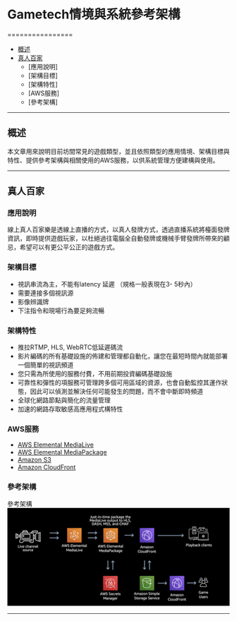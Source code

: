 # Gametech情境與系統參考架構
================

*   [概述](#overview)
*   [真人百家](#Game1)
    *   [應用說明]
    *   [架構目標]
    *   [架構特性]
    *   [AWS服務]
    *   [參考架構]


* * *

<h2 id="overview">概述</h2>
本文章用來說明目前坊間常見的遊戲類型，並且依照類型的應用情境、架構目標與特性、提供參考架構與相關使用的AWS服務，以供系統管理方便建構與使用。



* * *

<h2 id="Game1">真人百家</h2>
<h3 id="Game1">應用說明</h3>

線上真人百家樂是透線上直播的方式，以真人發牌方式，透過直播系統將檯面發牌資訊，即時提供遊戲玩家，以杜絕過往電腦全自動發牌或機械手臂發牌所帶來的顧忌，希望可以有更公平公正的遊戲方式。

<h3 id="Game1">架構目標</h3>

- 視訊串流為主，不能有latency 延遲
（規格一般表現在3- 5秒內）
-  需要連接多個視訊源
-   影像辨識牌
-  下注指令和現場行為要足夠流暢

<h3 id="Game1">架構特性</h3>

- 推拉RTMP, HLS, WebRTC低延遲碼流
- 影片編碼的所有基礎設施的佈建和管理都自動化，讓您在最短時間內就能部署一個簡單的視訊頻道
- 您只需為所使用的服務付費，不用前期投資編碼基礎設施
- 可靠性和彈性的項服務可管理跨多個可用區域的資源，也會自動監控其運作狀態，因此可以偵測並解決任何可能發生的問題，而不會中斷即時頻道
- 全球化網路節點與簡化的流量管理
- 加速的網路存取敏感高應用程式構特性

<h3 id="Game1">AWS服務</h3>

- [AWS Elemental MediaLive](https://aws.amazon.com/tw/medialive/)
- [AWS Elemental MediaPackage](https://aws.amazon.com/tw/mediapackage/)
- [Amazon S3](https://aws.amazon.com/tw/s3/)
- [Amazon CloudFront](https://aws.amazon.com/tw/cloudfront/)


<h3 id="Game1">參考架構</h3>

參考架構
![Alt text](Game1.jpg)


* * *
